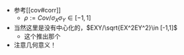 - 参考[[cov#corr]]
  - $\rho:=Cov/\sigma_X\sigma_Y\in [-1,1]$
- 当然这里是没有中心化的，$EXY/\sqrt{EX^2EY^2}\in [-1,1]$
  - 这个推出那个
- 注意几何意义！